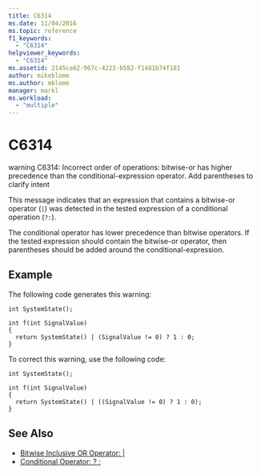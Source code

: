 ```yaml
---
title: C6314
ms.date: 11/04/2016
ms.topic: reference
f1_keywords:
  - "C6314"
helpviewer_keywords:
  - "C6314"
ms.assetid: 2145ca62-967c-4223-b582-f1481b74f181
author: mikeblome
ms.author: mblome
manager: markl
ms.workload:
  - "multiple"
---
```

# C6314
warning C6314: Incorrect order of operations: bitwise-or has higher precedence than the conditional-expression operator. Add parentheses to clarify intent

 This message indicates that an expression that contains a bitwise-or operator (`|`) was detected in the tested expression of a conditional operation (`?:`).

 The conditional operator has lower precedence than bitwise operators. If the tested expression should contain the bitwise-or operator, then parentheses should be added around the conditional-expression.

## Example
 The following code generates this warning:

```
int SystemState();

int f(int SignalValue)
{
  return SystemState() | (SignalValue != 0) ? 1 : 0;
}
```

 To correct this warning, use the following code:

```
int SystemState();

int f(int SignalValue)
{
  return SystemState() | ((SignalValue != 0) ? 1 : 0);
}
```

## See Also

- [Bitwise Inclusive OR Operator: &#124;](/cpp/cpp/bitwise-inclusive-or-operator-pipe)
- [Conditional Operator: ? :](/cpp/cpp/conditional-operator-q)